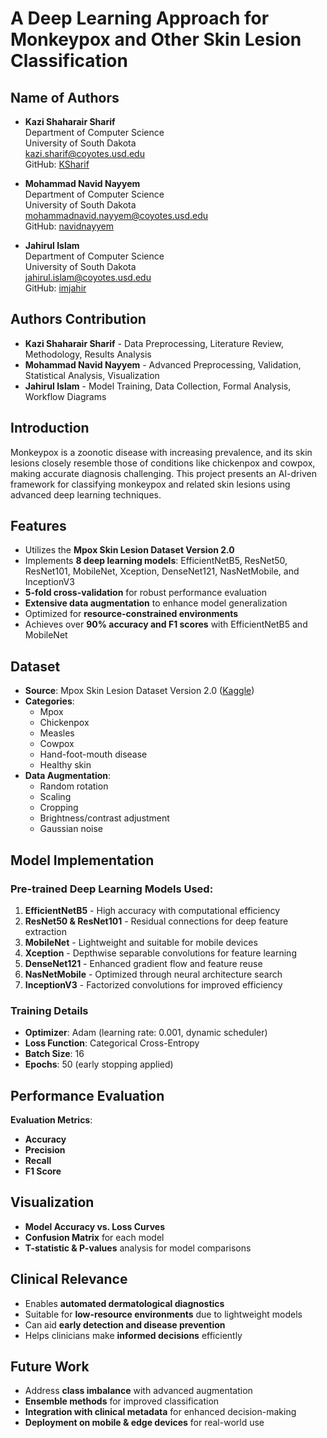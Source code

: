 # A Deep Learning Approach for Monkeypox and Other Skin Lesion Classification

## Name of Authors
- **Kazi Shaharair Sharif**  
  Department of Computer Science  
  University of South Dakota  
  [kazi.sharif@coyotes.usd.edu](mailto:kazi.sharif@coyotes.usd.edu)  
  GitHub: [KSharif](https://github.com/KSharif)

- **Mohammad Navid Nayyem**  
  Department of Computer Science  
  University of South Dakota  
  [mohammadnavid.nayyem@coyotes.usd.edu](mailto:mohammadnavid.nayyem@coyotes.usd.edu)  
  GitHub: [navidnayyem](https://github.com/navidnayyem)

- **Jahirul Islam**  
  Department of Computer Science  
  University of South Dakota  
  [jahirul.islam@coyotes.usd.edu](mailto:jahirul.islam@coyotes.usd.edu)  
  GitHub: [imjahir](https://github.com/imjahir)
## Authors Contribution
- **Kazi Shaharair Sharif** - Data Preprocessing, Literature Review, Methodology, Results Analysis
- **Mohammad Navid Nayyem** - Advanced Preprocessing, Validation, Statistical Analysis, Visualization
- **Jahirul Islam** - Model Training, Data Collection, Formal Analysis, Workflow Diagrams

## Introduction
Monkeypox is a zoonotic disease with increasing prevalence, and its skin lesions closely resemble those of conditions like chickenpox and cowpox, making accurate diagnosis challenging. This project presents an AI-driven framework for classifying monkeypox and related skin lesions using advanced deep learning techniques.

## Features
- Utilizes the **Mpox Skin Lesion Dataset Version 2.0**
- Implements **8 deep learning models**: EfficientNetB5, ResNet50, ResNet101, MobileNet, Xception, DenseNet121, NasNetMobile, and InceptionV3
- **5-fold cross-validation** for robust performance evaluation
- **Extensive data augmentation** to enhance model generalization
- Optimized for **resource-constrained environments**
- Achieves over **90% accuracy and F1 scores** with EfficientNetB5 and MobileNet

## Dataset
- **Source**: Mpox Skin Lesion Dataset Version 2.0 ([Kaggle](https://www.kaggle.com/datasets/joydippaul/mpox-skin-lesion-dataset-version-20-msld-v20))
- **Categories**:
  - Mpox
  - Chickenpox
  - Measles
  - Cowpox
  - Hand-foot-mouth disease
  - Healthy skin
- **Data Augmentation**:
  - Random rotation
  - Scaling
  - Cropping
  - Brightness/contrast adjustment
  - Gaussian noise
  
## Model Implementation
### Pre-trained Deep Learning Models Used:
1. **EfficientNetB5** - High accuracy with computational efficiency
2. **ResNet50 & ResNet101** - Residual connections for deep feature extraction
3. **MobileNet** - Lightweight and suitable for mobile devices
4. **Xception** - Depthwise separable convolutions for feature learning
5. **DenseNet121** - Enhanced gradient flow and feature reuse
6. **NasNetMobile** - Optimized through neural architecture search
7. **InceptionV3** - Factorized convolutions for improved efficiency

### Training Details
- **Optimizer**: Adam (learning rate: 0.001, dynamic scheduler)
- **Loss Function**: Categorical Cross-Entropy
- **Batch Size**: 16
- **Epochs**: 50 (early stopping applied)

## Performance Evaluation
**Evaluation Metrics**:
- **Accuracy**
- **Precision**
- **Recall**
- **F1 Score**

## Visualization
- **Model Accuracy vs. Loss Curves**
- **Confusion Matrix** for each model
- **T-statistic & P-values** analysis for model comparisons

## Clinical Relevance
- Enables **automated dermatological diagnostics**
- Suitable for **low-resource environments** due to lightweight models
- Can aid **early detection and disease prevention**
- Helps clinicians make **informed decisions** efficiently

## Future Work
- Address **class imbalance** with advanced augmentation
- **Ensemble methods** for improved classification
- **Integration with clinical metadata** for enhanced decision-making
- **Deployment on mobile & edge devices** for real-world use

